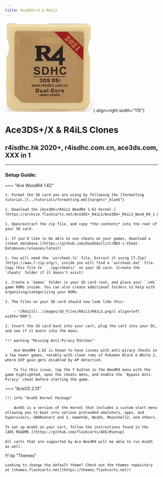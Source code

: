 ```yaml
---
title: Ace3DS+/X & R4iLS
---
```


![R4iLS Clone](../images/r4ils.png){ align=right width="115"}
# Ace3DS+/X & R4iLS Clones
## r4isdhc.hk 2020+, r4isdhc.com.cn, ace3ds.com, XXX in 1

---

### Setup Guide:

=== "Ace WoodR4 1.62"

    1. Format the SD card you are using by following the [formatting tutorial.](../tutorials/formatting.md){target="_blank"}
    
    1. Download the [Ace3DS+/R4iLS WoodR4 1.62 kernel.](https://archive.flashcarts.net/Ace3DS+_R4iLS/Ace3DS+_R4iLS_Wood_R4_1.62.zip)
    
    1. Open/extract the zip file, and copy *the contents* into the root of your SD card.
    
    1. If you'd like to be able to use cheats on your games, download a [cheat database.](https://github.com/DeadSkullzJr/NDS-i-Cheat-Databases/releases/latest)
    
    1. You will need the `usrcheat.7z` file. Extract it using [7-Zip](https://www.7-zip.org/), inside you will find a `usrcheat.dat` file. Copy this file to `__rpg/cheats/` on your SD card. (Create the `cheats` folder if it doesn't exist)
    
    1. Create a `Games` folder in your SD card root, and place your `.nds` game ROMs inside. You can also create additional folders to help with organizing/categorizing your ROMs.
    
    1. The files on your SD card should now look like this:
    
        - ![R4iLS](../images/SD_Files/R4iLS/R4iLS.png){ align=left width="600"}

    1. Insert the SD card back into your cart, plug the cart into your DS, and see if it boots into the menu.
    
    !!! warning "Missing Anti-Piracy Patches"
    
        Ace WoodR4 1.62 is known to have issues with anti-piracy checks in a few newer games, notably with clean roms of Pokemon Black & White 2, where EXP gain gets disabled by AP detection.
        
        To fix this issue, tap the Y button in the WoodR4 menu with the game highlighted, open the cheats menu, and enable the `Bypass Anti-Piracy` cheat before starting the game.

=== "AceOS 2.13"

    !!! info "AceOS Kernel Package"
    
        AceOS is a version of the kernel that includes a custom start menu allowing you to boot into various preloaded emulators, apps, and hypervisors; GBARunner2 and 3, GameYob, NesDS, Moonshell2, and others.
    
    To set up AceOS on your cart, follow the instructions found in the [AOS README.](https://github.com/flashcarts/AOS/#setup)

    All carts that are supported by Ace WoodR4 will be able to run AceOS as well.

!!! tip "Themes"

    Looking to change the default theme? Check out the themes repository at [themes.flashcarts.net](https://themes.flashcarts.net)!